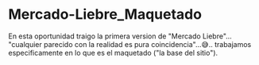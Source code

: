 # Mercado-Liebre_Maquetado

En esta oportunidad traigo la primera version de "Mercado Liebre"...
"cualquier parecido con la realidad es pura coincidencia"...😅..
trabajamos especificamente en lo que es el maquetado ("la base del sitio").
